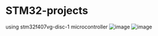 # STM32-projects
using stm32f407vg-disc-1 microcontroller 
![image](https://github.com/arjunpogiricodes/STM32-projects/assets/122292108/19a66f97-eaa5-4508-ad57-93003a6a8b50)
![image](https://github.com/arjunpogiricodes/STM32-projects/assets/122292108/bdb310a9-91e3-45ab-ac5e-8b4048200212)
